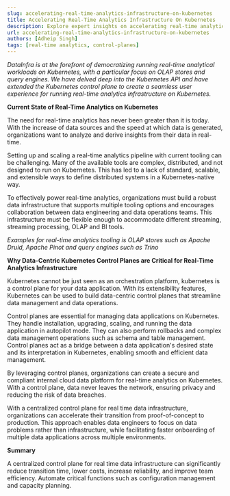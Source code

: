 ```yaml
---
slug: accelerating-real-time-analytics-infrastructure-on-kubernetes
title: Accelerating Real-Time Analytics Infrastructure On Kubernetes
description: Explore expert insights on accelerating real-time analytics infrastructure on Kubernetes. Optimize your data processing and analysis capabilities with DataInfra.io's blog, offering valuable guidance and best practices for enhanced efficiency and scalability.
url: accelerating-real-time-analytics-infrastructure-on-kubernetes
authors: [Adheip Singh]
tags: [real-time analytics, control-planes]
---
```


*DataInfra is at the forefront of democratizing running real-time analytical workloads on Kubernetes, with a particular focus on OLAP stores and query engines. We have delved deep into the Kubernetes API and have extended the Kubernetes control plane to create a seamless user experience for running real-time analytics infrastructure on Kubernetes.*

**Current State of Real-Time Analytics on Kubernetes**

The need for real-time analytics has never been greater than it is today. With the increase of data sources and the speed at which data is generated, organizations want to analyze and derive insights from their data in real-time.

Setting up and scaling a real-time analytics pipeline with current tooling can be challenging. Many of the available tools are complex, distributed, and not designed to run on Kubernetes. This has led to a lack of standard, scalable, and extensible ways to define distributed systems in a Kubernetes-native way.

<!--truncate-->

To effectively power real-time analytics, organizations must build a robust data infrastructure that supports multiple tooling options and encourages collaboration between data engineering and data operations teams. This infrastructure must be flexible enough to accommodate different streaming, streaming processing, OLAP and BI tools.

*Examples for real-time analytics tooling is OLAP stores such as Apache Druid, Apache Pinot and query engines such as Trino*

**Why Data-Centric Kubernetes Control Planes are Critical for Real-Time Analytics Infrastructure**

Kubernetes cannot be just seen as an orchestration platform, kubernetes is a control plane for your data application. With its extensibility features, Kubernetes can be used to build data-centric control planes that streamline data management and data operations.

Control planes are essential for managing data applications on Kubernetes. They handle installation, upgrading, scaling, and running the data application in autopilot mode. They can also perform rollbacks and complex data management operations such as schema and table management. Control planes act as a bridge between a data application's desired state and its interpretation in Kubernetes, enabling smooth and efficient data management.

By leveraging control planes, organizations can create a secure and compliant internal cloud data platform for real-time analytics on Kubernetes. With a control plane, data never leaves the network, ensuring privacy and reducing the risk of data breaches.

With a centralized control plane for real time data infrastructure, organizations can accelerate their transition from proof-of-concept to production. This approach enables data engineers to focus on data problems rather than infrastructure, while facilitating faster onboarding of multiple data applications across multiple environments.

**Summary**

A centralized control plane for real time data infrastructure can significantly reduce transition time, lower costs, increase reliability, and improve team efficiency. Automate critical functions such as configuration management and capacity planning.
